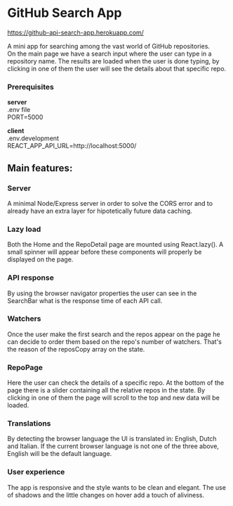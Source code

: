 # GitHub Search App 
https://github-api-search-app.herokuapp.com/

A mini app for searching among the vast world of GitHub repositories. 
<br>
On the main page we have a search input where the user can type in a repository name. The results are loaded when the user is done typing, by clicking in one of them the user will see the details about that specific repo. 

### Prerequisites
<strong>server</strong><br>
.env file<br>
PORT=5000<br>

<strong>client</strong><br>
.env.development<br>
REACT_APP_API_URL=http://localhost:5000/

## Main features:

### Server
A minimal Node/Express server in order to solve the CORS error and to already have an extra layer for hipotetically future data caching.

### Lazy load 
Both the Home and the RepoDetail page are mounted using React.lazy().
A small spinner will appear before these components will properly be displayed on the page. 

### API response 
By using the browser navigator properties the user can see in the SearchBar what is the response time of each API call. 

### Watchers 
Once the user make the first search and the repos appear on the page he can decide to order them based on the repo's number of watchers. That's the reason of the reposCopy array on the state. 

### RepoPage
Here the user can check the details of a specific repo. At the bottom of the page there is a slider containing all the relative repos in the state. By clicking in one of them the page will scroll to the top and new data will be loaded. 

### Translations
By detecting the browser language the UI is translated in: English, Dutch and Italian. If the current browser language is not one of the three above, English will be the default language. 

### User experience
The app is responsive and the style wants to be clean and elegant. The use of shadows and the little changes on hover add a touch of aliviness. 
